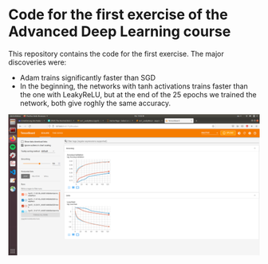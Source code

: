 # Code for the first exercise of the Advanced Deep Learning course

This repository contains the code for the first exercise. The major discoveries were:
- Adam trains significantly faster than SGD
- In the beginning, the networks with tanh activations trains faster than the one with LeakyReLU, but at the end of the 25 epochs we trained the network, both give roghly the same accuracy.

![Validation Accuracy and Training Loss plotted in Tensorboard](/doc/tensorboard.png)
